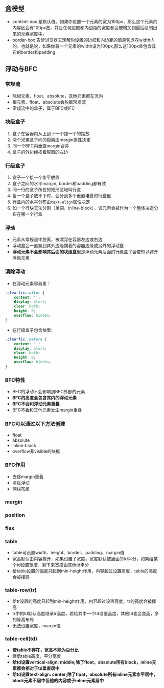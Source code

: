 ## 盒模型
- content-box 是默认值。如果你设置一个元素的宽为100px，那么这个元素的内容区会有100px宽，并且任何边框和内边距的宽度都会被增加到最后绘制出来的元素宽度中。
- border-box 告诉浏览器去理解你设置的边框和内边距的值是包含在width内的。也就是说，如果你将一个元素的width设为100px,那么这100px会包含其它的border和padding
## 浮动与BFC
### 常规流
- 除根元素、float、absolute，其他元素都在流内
- 根元素、float、absolute会脱离常规流
- 常规流中的盒子，属于BFC或IFC
### 块级盒子
1. 盒子在容器内从上到下一个接一个的摆放
1. 两个兄弟盒子间的距离由margin属性决定
1. 同一个BFC内垂直margin合并
1. 盒子的外边缘挨着容器的左边
### 行级盒子
1. 盒子一个接一个水平放置
1. 盒子之间的水平margin, border和padding都有效
1. 同一行的盒子所在的矩形区域叫行盒
1. 当一个盒子放不下时，会分到多个垂直堆叠的行盒里
1. 行盒内的水平分布由`text-align`属性决定
1. 如一个行块无法分割（单词、inline-block），该元素会被作为一个整体决定分布在哪一个行盒
### 浮动
- 元素从常规流中脱离，被漂浮在容器左边或右边
- 浮动盒会一直飘到其外边缘挨着的容器边缘或另外的浮动盒
- **浮动元素不会影响其后面的块级盒**但是浮动元素后面的行级盒子会变短以避开浮动元素
### 清除浮动
- 在浮动元素容器里：
```css
.clearfix::after {
    content: '';
    display: block;
    clear: both;
    height: 0;
    overflow: hidden;
}
```
- 在行级盒子包含块里:
```css
.clearfix::before {
    content: '';
    display: block;
    clear: both;
    height: 0;
    overflow: hidden;
}
```
### BFC特性
- BFC的浮动不会影响到BFC外部的元素
- **BFC的高度会包含其内的浮动元素**
- **BFC不会和浮动元素重叠**
- BFC不会和其他元素发生margin重叠
### BFC可以通过以下方法创建
- float
- absolute
- inline-block
- overflow非visible的块框
### BFC作用
- 去除margin重叠
- 清除浮动
- 两栏布局
### margin
### position
### flex
### table
- table可设置width、height、border、padding、margin值
- 宽高默认由内容撑开，如果设置了宽度，宽度默认被里面的td平分，如果给某个td设置宽度，剩下来宽度由其他td平分
- 给table设置的高度只起到min-height作用，内容超过设置高度，table的高度会被撑高
### table-row(tr)
- 给tr设置的高度只起到min-height作用，内容超过设置高度，tr的高度会被撑高
- tr中的td默认高度继承tr高度，若给其中一个td设置高度，其他td也会变高，多列等高布局
- 无法设置宽度，margin值
### table-cell(td)
- **若table不存在，宽高不能为百分比**
- 继承table高度，平分宽度
- **给td设置vertical-align: middle;除了float，absolute所有block，inline元素都会相对于td垂直居中**
- **给td设置text-align: center;除了float，absolute所有inline元素水平居中，block元素不居中但他的内容或子inline元素居中**






